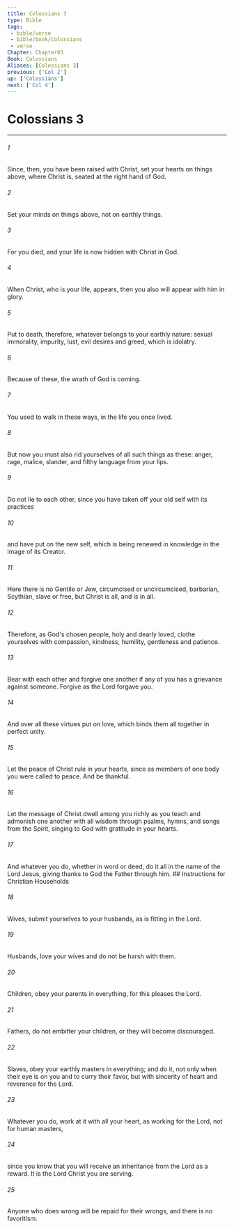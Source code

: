 ```yaml
---
title: Colossians 3
type: Bible
tags:
 - bible/verse
 - bible/book/Colossians
 - verse
Chapter: Chapter03
Book: Colossians
Aliases: [Colossians 3]
previous: ['Col 2']
up: ['Colossians']
next: ['Col 4']
---
```

# Colossians 3

***


###### 1 
Since, then, you have been raised with Christ, set your hearts on things above, where Christ is, seated at the right hand of God. 

###### 2 
Set your minds on things above, not on earthly things. 

###### 3 
For you died, and your life is now hidden with Christ in God. 

###### 4 
When Christ, who is your life, appears, then you also will appear with him in glory. 

###### 5 
Put to death, therefore, whatever belongs to your earthly nature: sexual immorality, impurity, lust, evil desires and greed, which is idolatry. 

###### 6 
Because of these, the wrath of God is coming. 

###### 7 
You used to walk in these ways, in the life you once lived. 

###### 8 
But now you must also rid yourselves of all such things as these: anger, rage, malice, slander, and filthy language from your lips. 

###### 9 
Do not lie to each other, since you have taken off your old self with its practices 

###### 10 
and have put on the new self, which is being renewed in knowledge in the image of its Creator. 

###### 11 
Here there is no Gentile or Jew, circumcised or uncircumcised, barbarian, Scythian, slave or free, but Christ is all, and is in all. 

###### 12 
Therefore, as God's chosen people, holy and dearly loved, clothe yourselves with compassion, kindness, humility, gentleness and patience. 

###### 13 
Bear with each other and forgive one another if any of you has a grievance against someone. Forgive as the Lord forgave you. 

###### 14 
And over all these virtues put on love, which binds them all together in perfect unity. 

###### 15 
Let the peace of Christ rule in your hearts, since as members of one body you were called to peace. And be thankful. 

###### 16 
Let the message of Christ dwell among you richly as you teach and admonish one another with all wisdom through psalms, hymns, and songs from the Spirit, singing to God with gratitude in your hearts. 

###### 17 
And whatever you do, whether in word or deed, do it all in the name of the Lord Jesus, giving thanks to God the Father through him. ## Instructions for Christian Households 

###### 18 
Wives, submit yourselves to your husbands, as is fitting in the Lord. 

###### 19 
Husbands, love your wives and do not be harsh with them. 

###### 20 
Children, obey your parents in everything, for this pleases the Lord. 

###### 21 
Fathers, do not embitter your children, or they will become discouraged. 

###### 22 
Slaves, obey your earthly masters in everything; and do it, not only when their eye is on you and to curry their favor, but with sincerity of heart and reverence for the Lord. 

###### 23 
Whatever you do, work at it with all your heart, as working for the Lord, not for human masters, 

###### 24 
since you know that you will receive an inheritance from the Lord as a reward. It is the Lord Christ you are serving. 

###### 25 
Anyone who does wrong will be repaid for their wrongs, and there is no favoritism. 
